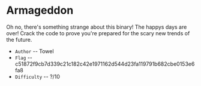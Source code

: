 # Armageddon 
Oh no, there's something strange about this binary! The happys days are over!
Crack the code to prove you're prepared for the scary new trends of the future.

* `Author` -- Towel
* `Flag` -- c51872f9cb7d339c21c182c42e1971162d544d23fa119791b682cbe0153e6fa8
* `Difficulty` -- ?/10

